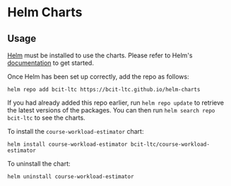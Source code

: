 # Helm Charts

## Usage

[Helm](https://helm.sh) must be installed to use the charts.  Please refer to
Helm's [documentation](https://helm.sh/docs) to get started.

Once Helm has been set up correctly, add the repo as follows:

    helm repo add bcit-ltc https://bcit-ltc.github.io/helm-charts

If you had already added this repo earlier, run `helm repo update` to retrieve
the latest versions of the packages.  You can then run `helm search repo
bcit-ltc` to see the charts.

To install the `course-workload-estimator` chart:

    helm install course-workload-estimator bcit-ltc/course-workload-estimator

To uninstall the chart:

    helm uninstall course-workload-estimator
